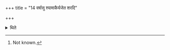 +++
title = "14 वर्षासु श्यामाकैर्यजेत शरदि"

+++

<details><summary>थिते</summary>

14. In the rainy season one should offer (the sacrificial bread of Śyāmāka-grains, in the Autumn.... rice grains; in the spring ....barley-grains; seasonally ...bamboo-seeds—this is known from a Brāhmaṇa-text.[^1]  


[^1]: Not known.
</details>
